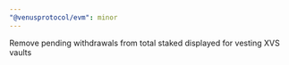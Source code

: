 ```yaml
---
"@venusprotocol/evm": minor
---
```


Remove pending withdrawals from total staked displayed for vesting XVS vaults
